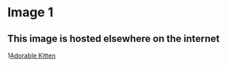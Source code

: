 # Image 1

This image is hosted elsewhere on the internet
---

1[Adorable Kitten](https://www.google.com/url?sa=i&url=https%3A%2F%2Fen.wikipedia.org%2Fwiki%2FKitten&psig=AOvVaw0ETU826n85o2KMNTO55lmX&ust=1647627736478000&source=images&cd=vfe&ved=0CAsQjRxqFwoTCMDLiezhzfYCFQAAAAAdAAAAABAD)

